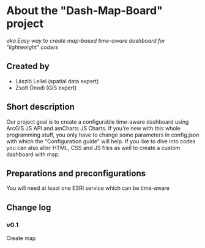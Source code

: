 # About the "Dash-Map-Board" project
_aka Easy way to create map-based time-aware dashboard for "lightweight" coders_

## Created by
- László Lellei (spatial data expert)
- Zsolt Ónodi (GIS expert)

## Short description
Our project goal is to create a configurable time-aware dashboard using ArcGIS JS API and amCharts JS Charts.
If you're new with this whole programming stuff, you only have to change some parameters in config.json with which the "Configuration guide" will help.
If you like to dive into codes you can also alter HTML, CSS and JS files as well to create a custom dashboard with map.

## Preparations and preconfigurations
You will need at least one ESRI service which can be time-aware

## Change log
### v0.1
Create map
